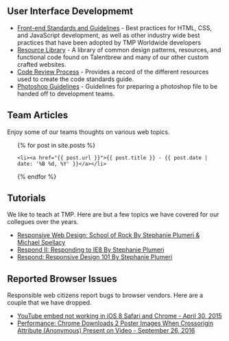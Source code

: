 
## User Interface Developmemt

* [Front-end Standards and Guidelines](/uid/code-standards/) - Best practices for HTML, CSS, and JavaScript development, as well as other industry wide best practices that have been adopted by TMP Worldwide developers
* [Resource Library](/tmp-resource-library/) - A library of common design patterns, resources, and functional code found on Talentbrew and many of our other custom crafted websites.
* [Code Review Process](/uid/code-review/) - Provides a record of the different resources used to create the code standards guide.
* [Photoshop Guidelines](/uid/photoshop-guidelines/) - Guidelines for preparing a photoshop file to be handed off to development teams.

## Team Articles

Enjoy some of our teams thoughts on various web topics.

<ul>
{% for post in site.posts %}
    
	<li><a href="{{ post.url }}">{{ post.title }} - {{ post.date | date: '%B %d, %Y' }}</a></li>

{% endfor %}
</ul>

## Tutorials

We like to teach at TMP. Here are but a few topics we have covered for our collegues over the years.

<ul>
	<li><a href="/uid/rwd-school-of-rock/">Responsive Web Design: School of Rock By Stephanie Plumeri & Michael Spellacy</a></li>
	<li><a href="/uid/respond-ie8/">Respond II: Responding to IE8 By Stephanie Plumeri</a></li>
	<li><a href="/uid/respond">Respond: Responsive Design 101 By Stephanie Plumeri</a></li>
</ul>

## Reported Browser Issues

Responsible web citizens report bugs to browser vendors. Here are a couple that we have dropped.

<ul>
	<li><a href="/bugs/ios-tappy-bug.html">YouTube embed not working in iOS 8 Safari and Chrome - April 30, 2015</a></li>
	<li><a href="/bugs/chrome-crossorigin.html">Performance: Chrome Downloads 2 Poster Images When Crossorigin Attribute (Anonymous) Present on Video - September 26, 2016</a></li>
</ul>
